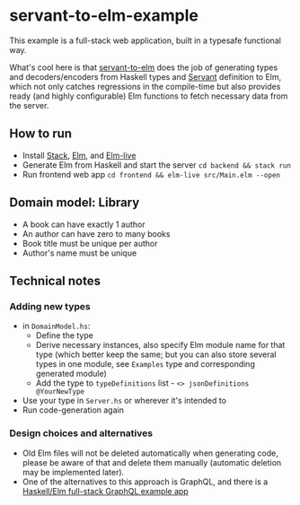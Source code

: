 # servant-to-elm-example

This example is a full-stack web application, built in a typesafe functional way.

What's cool here is that [servant-to-elm] does the job of generating types and decoders/encoders from Haskell types and [Servant] definition to Elm, which not only catches regressions in the compile-time but also provides ready (and highly configurable) Elm functions to fetch necessary data from the server.

## How to run

- Install [Stack], [Elm], and [Elm-live]
- Generate Elm from Haskell and start the server `cd backend && stack run`
- Run frontend web app `cd frontend && elm-live src/Main.elm --open`

## Domain model: Library

- A book can have exactly 1 author
- An author can have zero to many books
- Book title must be unique per author
- Author's name must be unique

## Technical notes

### Adding new types

- in `DomainModel.hs`:
  - Define the type
  - Derive necessary instances, also specify Elm module name for that type (which better keep the same; but you can also store several types in one module, see `Examples` type and corresponding generated module)
  - Add the type to `typeDefinitions` list - `<> jsonDefinitions @YourNewType`
- Use your type in `Server.hs` or wherever it's intended to
- Run code-generation again

### Design choices and alternatives

- Old Elm files will not be deleted automatically when generating code, please be aware of that and delete them manually (automatic deletion may be implemented later).
- One of the alternatives to this approach is GraphQL, and there is a [Haskell/Elm full-stack GraphQL example app](https://github.com/higherkindness/mu-graphql-example-elm)

[stack]: https://docs.haskellstack.org/en/stable/README/#how-to-install
[elm]: https://guide.elm-lang.org/install/elm.html
[elm-live]: https://www.elm-live.com/
[servant]: https://www.servant.dev/
[servant-to-elm]: https://github.com/folq/servant-to-elm
